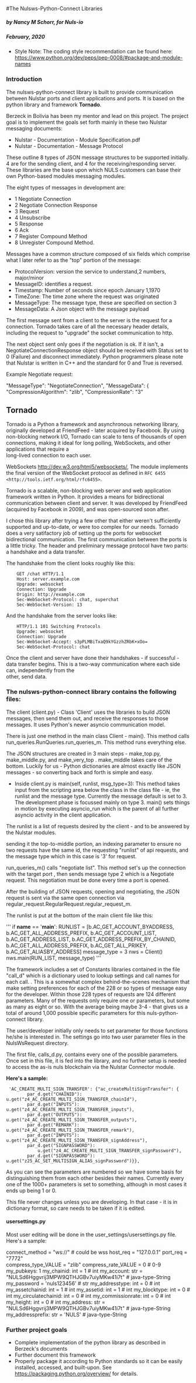 #The Nulsws-Python-Connect Libraries
##### by Nancy M Schorr, for Nuls-io
##### February, 2020
 
* Style Note: 
The coding style
 recommendation can be found here:  
 https://www.python.org/dev/peps/pep-0008/#package-and-module-names

### Introduction
The nulsws-python-connect library is built to provide communication between Nulstar ports and 
client applications and ports. It is based on the python library and framework 
__Tornado__.

Berzeck in Bolivia has been my mentor and lead on this project. The project goal is to 
implement the goals set forth mainly in these two Nulstar messaging documents: 

- Nulstar - Documentation - Module Specification.pdf
- Nulstar - Documentation - Message Protocol


These outline 8 types of JSON message structures to be supported initially. 4 are for 
the sending client, and 4 for the receiving/responding server. These libraries are the base
 upon which NULS customers can base their own Python-based modules messaging modules.

The eight types of messages in development are:
- 1  Negotiate Connection
- 2  Negotiate Connection Response
- 3  Request
- 4  Unsubscribe
- 5  Response
- 6  Ack
- 7  Register Compound Method
- 8  Unregister Compound Method.

 Messages have a common structure composed of six fields which comprise what I later 
 refer to as the "top" portion of the message:
-  ProtocolVersion: version the service to understand,2 numbers, major/minor
-  MessageID: identifies a request.
-  Timestamp:  Number  of  seconds  since  epoch January 1,1970
-  TimeZone: The time zone where the request was originated
-  MessageType: The message type, these are specified on section 3
-  MessageData: A Json object with the message payload

The first message sent from a client to the server is the request for a connection. 
Tornado takes care of all the necessary header details, including the request to 
"upgrade" the socket communication to http. 

 The next object sent only goes if the negotiation is ok. If it isn't, a
  NegotiateConnectionResponse object should be received with
 Status set to 0 (Failure) and disconnect immediately. Python programmers please note that
  Nulstar is written in C++ and the standard for 0 and True is reversed.

Example Negotiate request:

 "MessageType": "NegotiateConnection",
 "MessageData": {
     "CompressionAlgorithm": "zlib",
     "CompressionRate": "3"



## Tornado
 
Tornado is a Python a framework and asynchronous networking library, originally developed at FriendFeed - 
later acquired by Facebook. By using non-blocking network I/O, Tornado can scale to tens of 
thousands of open connections, making it ideal for long polling, WebSockets, and other applications that require a  
long-lived connection to each user.

WebSockets http://dev.w3.org/html5/websockets/,  The module implements the final version of the WebSocket protocol as
defined in `RFC 6455 <http://tools.ietf.org/html/rfc6455>`. 

 Tornado is a scalable, non-blocking web server and web application framework written in Python.
 It provides a means for bidirectional communication between client and server.  It was
  developed by FriendFeed (acquired by Facebook in 2009), and was open-sourced soon 
  after. 
  
  I chose this library after trying a few other that either weren't sufficiently
   supported and up-to-date, or were too complex for our needs.  Tornado does a 
   very satifactory job of setting up the ports for websocket bidirectional communication.
   The first communication between the ports is a little tricky. 
    The  header and preliminary message protocol have two parts:  a 
    handshake and a data transfer.

   The handshake from the client looks roughly like this:

        GET /chat HTTP/1.1
        Host: server.example.com
        Upgrade: websocket
        Connection: Upgrade
        Origin: http://example.com
        Sec-WebSocket-Protocol: chat, superchat
        Sec-WebSocket-Version: 13

   And the handshake from the server looks like:

        HTTP/1.1 101 Switching Protocols
        Upgrade: websocket
        Connection: Upgrade
        Sec-WebSocket-Accept: s3pPLMBiTxaQ9kYGzzhZRbK+xOo=
        Sec-WebSocket-Protocol: chat
        
Once the client and server have done their handshakes - if successful -  data transfer 
 begins. This is a two-way communication where each side can, independently from the  
 other, send data.

### The nulsws-python-connect library contains the following files:

The client (client.py) - Class 'Client'
uses the libraries to build JSON messages, then send them out, and receive the responses to those messages.
It uses Python's newer asyncio communication model. 

There is just one method in the main class Client - main(). This method calls 
 run_queries.RunQueries.run_queries_m.  This method runs everything else. 
 
 The JSON structures are created in 3 main steps - make_top.py, make_middle.py, and make_very_top
 .  make_middle takes care of the bottom. Luckily for us - Python dictionaries are almost exactly
  like JSON messages - so converting back and forth is simple and easy.
 

- Inside client.py is main(self, runlist, msg_type=3):  This method takes input from the scripting
 area below the
 class in the
 class file - ie, the runlist and the message type. Currently the message default is set to 3. The 
 development phase is focussed mainly on type 3. main() sets things in motion by executing  asyncio_run 
 which is the parent of all further asyncio activity in the client application.
 
 The runlist is a list of requests desired by the client - and to be answered by the Nulstar modules.
  
 sending it the top-to-middle portion, an indexing parameter to ensure no two requests have the same id, 
 the requesting "runlist" of api requests, and the message type which in this case is '3' for request.
  
run_queries_m() calls "negotiate list". This method set's up the connection with the target port
, then sends 
 message type 2 which is a Negotiate request. This negotiation must be done every time a port is opened.
 
 After the building of JSON requests, opening and negotiating, the JSON request is sent via the
  same open connection via regular_request.RegularRequest.regular_request_m.
  
The runlist is put at the bottom of the main client file like this:

'''
if __name__ == '__main__':
    RUNLIST = [b.AC_GET_ACCOUNT_BYADDRESS, b.AC_GET_ALL_ADDRESS_PREFIX, b.AC_GET_ACCOUNT_LIST,
                b.AC_GET_ADDRESS_LIST, b.AC_GET_ADDRESS_PREFIX_BY_CHAINID, b.AC_GET_ALL_ADDRESS_PREFIX,
                b.AC_GET_ALL_PRIKEY, b.AC_GET_ALIASBY_ADDRESS]
    message_type = 3 
    nws = Client()    
    nws.main(RUN_LIST, message_type)
'''

The framework includes a set of Constants libraries contained in the file "call_d" which is a
 dictionary used to lookup settings and call names for each call.
. This is a somewhat complex 
behind-the-scenes mechanism that make setting preferences for each of the 228 or so 
types of message easy for the developer.  Within those 228 types of requests are 124 
different parameters. Many of the requests only require one or parameters, but some as 
many as eight or so. With the average being maybe 3-4 - that gives us a total of around
1,000 possible specific parameters for this nuls-python-connect library.

The user/developer initially only needs to set parameter for those functions he/she is 
interested in. The settings go into two user parameter files in the NulsWsRequest 
directory. 

The first file, calls_d.py, contains every one of the possible parameters. 
Once set in this file, it is fed into the library, and no further setup is needed to 
access the as-is nuls blockchain via the Nulstar Connector module. 

__Here's a sample:__

     'AC_CREATE_MULTI_SIGN_TRANSFER': {"ac_createMultiSignTransfer": {
            par_d.get("CHAINID"): u.get("z4_AC_CREATE_MULTI_SIGN_TRANSFER_chainId"),
            par_d.get("INPUTS"): u.get("z4_AC_CREATE_MULTI_SIGN_TRANSFER_inputs"),
            par_d.get("OUTPUTS"): u.get("z4_AC_CREATE_MULTI_SIGN_TRANSFER_outputs"),
            par_d.get("REMARK"): u.get("z4_AC_CREATE_MULTI_SIGN_TRANSFER_remark"),
            par_d.get("INPUTS"): u.get("z4_AC_CREATE_MULTI_SIGN_TRANSFER_signAddress"),
            par_d.get("SIGNPASSWORD"):
                u.get("z4_AC_CREATE_MULTI_SIGN_TRANSFER_signPassword"),
            par_d.get("SIGNPASSWORD"): u.get("z25_AC_SET_MULTISIGN_ALIAS_signPassword")}},


As you can see the parameters are numbered so we have some basis for distinguishing them
 from each other besides their names. Currently 
every one of the 1000+ parameters is set to something, although in most cases it ends 
up being 1 or 0.

This file never changes unless you are developing.  In that case - it is in dictionary format, so
 care needs to be taken if it is edited.

#### usersettings.py
Most user editing will be done in the user_settings/usersettings.py file. Here's a sample:

connect_method = "ws://"   # could be wss
host_req = "127.0.0.1"
port_req = "7772"    
compress_type_VALUE = "zlib"
compress_rate_VALUE = 0                      # 0-9
my_pubkeys: 1
my_chainid: int = 1               # int
my_account: str = "NULSd6Hggvrij3MPW9QTHJGBv7uiyMKw41i7t"             # java-type-String
my_password = 'nuls123456'   # str
my_addresstype: int = 0               # int
my_assetchainid: int = 1               # int
my_assetid: int = 1               # int
my_blocktype: int = 0               # int
my_circulatechainid: int = 0               # int
my_commissionrate: int = 0               # int
my_height: int = 0               # int
my_address: str = "NULSd6Hggvrij3MPW9QTHJGBv7uiyMKw41i7t"             # java-type-String
my_addressprefix: str = 'NULS'           # java-type-String


### Further project goals
- Complete implementation of the python library as described in Berzeck's documents
- Further document this framework
- Properly package it according to Python standards so it can be easily installed, 
accessed, and built-upon. See https://packaging.python.org/overview/ for details.

